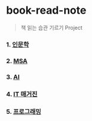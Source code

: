 # book-read-note
> 책 읽는 습관 기르기 Project


### 1. [인문학](https://github.com/jukyellow/book-read-note/tree/master/01_%EC%9D%B8%EB%AC%B8%ED%95%99)  

### 2. [MSA](https://github.com/jukyellow/book-read-note/tree/master/02_IT_MSA)  

### 3. [AI](https://github.com/jukyellow/book-read-note/tree/master/03_IT_AI)  

### 4. [IT 매거진](https://github.com/jukyellow/book-read-note/tree/master/04_IT_%EB%A7%A4%EA%B1%B0%EC%A7%84)  

### 5. [프로그래밍](https://github.com/jukyellow/book-read-note/tree/master/05_IT_%ED%94%84%EB%A1%9C%EA%B7%B8%EB%9E%98%EB%B0%8D)  

